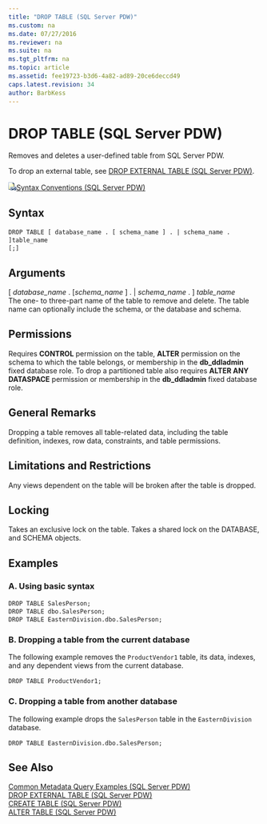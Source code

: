 ```yaml
---
title: "DROP TABLE (SQL Server PDW)"
ms.custom: na
ms.date: 07/27/2016
ms.reviewer: na
ms.suite: na
ms.tgt_pltfrm: na
ms.topic: article
ms.assetid: fee19723-b3d6-4a82-ad89-20ce6deccd49
caps.latest.revision: 34
author: BarbKess
---
```

# DROP TABLE (SQL Server PDW)
Removes and deletes a user-defined table from  SQL Server PDW.  
  
To drop an external table, see [DROP EXTERNAL TABLE &#40;SQL Server PDW&#41;](../../mpp/sqlpdw/drop-external-table-sql-server-pdw.md).  
  
![Topic link icon](../../mpp/sqlpdw/media/Topic_Link.gif "Topic_Link")[Syntax Conventions &#40;SQL Server PDW&#41;](../../mpp/sqlpdw/syntax-conventions-sql-server-pdw.md)  
  
## Syntax  
  
```  
DROP TABLE [ database_name . [ schema_name ] . | schema_name . ]table_name   
[;]  
```  
  
## Arguments  
[ *database_name* . [*schema_name* ] . | *schema_name* . ] *table_name*  
The one- to three-part name of the table to remove and delete. The table name can optionally include the schema, or the database and schema.  
  
## Permissions  
Requires **CONTROL** permission on the table, **ALTER** permission on the schema to which the table belongs, or membership in the **db_ddladmin** fixed database role. To drop a partitioned table also requires **ALTER ANY DATASPACE** permission or membership in the **db_ddladmin** fixed database role.  
  
## General Remarks  
Dropping a table removes all table-related data, including the table definition, indexes, row data, constraints, and table permissions.  
  
## Limitations and Restrictions  
Any views dependent on the table will be broken after the table is dropped.  
  
## Locking  
Takes an exclusive lock on the table. Takes a shared lock on the DATABASE, and SCHEMA objects.  
  
## Examples  
  
### A. Using basic syntax  
  
```  
DROP TABLE SalesPerson;  
DROP TABLE dbo.SalesPerson;  
DROP TABLE EasternDivision.dbo.SalesPerson;  
```  
  
### B. Dropping a table from the current database  
The following example removes the `ProductVendor1` table, its data, indexes, and any dependent views from the current database.  
  
```  
DROP TABLE ProductVendor1;  
```  
  
### C. Dropping a table from another database  
The following example drops the `SalesPerson` table in the `EasternDivision` database.  
  
```  
DROP TABLE EasternDivision.dbo.SalesPerson;  
```  
  
## See Also  
[Common Metadata Query Examples &#40;SQL Server PDW&#41;](../../mpp/sqlpdw/common-metadata-query-examples-sql-server-pdw.md)  
[DROP EXTERNAL TABLE &#40;SQL Server PDW&#41;](../../mpp/sqlpdw/drop-external-table-sql-server-pdw.md)  
[CREATE TABLE &#40;SQL Server PDW&#41;](../../mpp/sqlpdw/create-table-sql-server-pdw.md)  
[ALTER TABLE &#40;SQL Server PDW&#41;](../../mpp/sqlpdw/alter-table-sql-server-pdw.md)  
  
